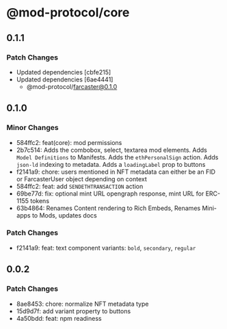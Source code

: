 # @mod-protocol/core

## 0.1.1

### Patch Changes

- Updated dependencies [cbfe215]
- Updated dependencies [6ae4441]
  - @mod-protocol/farcaster@0.1.0

## 0.1.0

### Minor Changes

- 584ffc2: feat(core): mod permissions
- 2b7c514: Adds the combobox, select, textarea mod elements. Adds `Model Definitions` to Manifests. Adds the `ethPersonalSign` action. Adds `json-ld` indexing to metadata. Adds a `loadingLabel` prop to buttons
- f2141a9: chore: users mentioned in NFT metadata can either be an FID or FarcasterUser object depending on context
- 584ffc2: feat: add `SENDETHTRANSACTION` action
- 69be77d: fix: optional mint URL opengraph response, mint URL for ERC-1155 tokens
- 63b4864: Renames Content rendering to Rich Embeds, Renames Mini-apps to Mods, updates docs

### Patch Changes

- f2141a9: feat: text component variants: `bold`, `secondary`, `regular`

## 0.0.2

### Patch Changes

- 8ae8453: chore: normalize NFT metadata type
- 15d9d7f: add variant property to buttons
- 4a50bdd: feat: npm readiness
